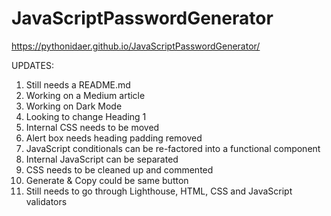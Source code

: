 # JavaScriptPasswordGenerator

https://pythonidaer.github.io/JavaScriptPasswordGenerator/

UPDATES:

1. Still needs a README.md
2. Working on a Medium article
3. Working on Dark Mode
4. Looking to change Heading 1
5. Internal CSS needs to be moved
6. Alert box needs heading padding removed
7. JavaScript conditionals can be re-factored into a functional component
8. Internal JavaScript can be separated
9. CSS needs to be cleaned up and commented
10. Generate & Copy could be same button
11. Still needs to go through Lighthouse, HTML, CSS and JavaScript validators